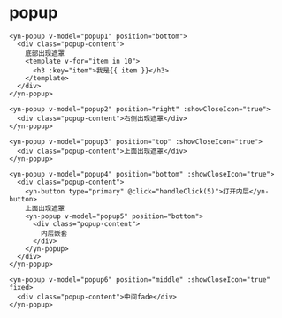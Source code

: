 <demo-mobile location="http://ui.dullar.xyz/earth/#/popup"></demo-mobile>
# popup

<demo-popup demo="1"></demo-popup>

```vue
<yn-popup v-model="popup1" position="bottom">
  <div class="popup-content">
    底部出现遮罩
    <template v-for="item in 10">
      <h3 :key="item">我是{{ item }}</h3>
    </template>
  </div>
</yn-popup>
```

<demo-popup demo="2"></demo-popup>

```vue
<yn-popup v-model="popup2" position="right" :showCloseIcon="true">
  <div class="popup-content">右侧出现遮罩</div>
</yn-popup>
```

<demo-popup demo="3"></demo-popup>

```vue
<yn-popup v-model="popup3" position="top" :showCloseIcon="true">
  <div class="popup-content">上面出现遮罩</div>
</yn-popup>
```

<demo-popup demo="4"></demo-popup>

```vue
<yn-popup v-model="popup4" position="bottom" :showCloseIcon="true">
  <div class="popup-content">
    <yn-button type="primary" @click="handleClick(5)">打开内层</yn-button>
    上面出现遮罩
    <yn-popup v-model="popup5" position="bottom">
      <div class="popup-content">
        内层嵌套
      </div>
    </yn-popup>
  </div>
</yn-popup>
```

<demo-popup demo="5"></demo-popup>

```vue
<yn-popup v-model="popup6" position="middle" :showCloseIcon="true" fixed>
  <div class="popup-content">中间fade</div>
</yn-popup>
```